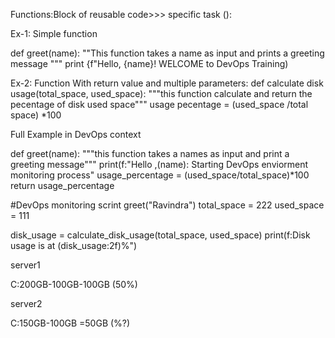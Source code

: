 Functions:Block of reusable code>>> specific task
():

Ex-1: Simple function

def greet(name):
  ""This function takes a name as input and prints a greeting message """
  print {f"Hello, {name}! WELCOME to DevOps Training)
  
Ex-2: Function With return value and multiple parameters:
def calculate disk usage(total_space, used_space):
  """this function calculate and return the pecentage of disk used space"""
  usage pecentage = (used_space /total space) *100
  
Full Example in DevOps context

def greet(name):
  """this function takes a names as input and print a greeting  message"""
  print(f:"Hello ,(name): Starting DevOps enviorment monitoring process"
  usage_percentage = (used_space/total_space)*100
  return usage_percentage
  
#DevOps monitoring scrint
greet("Ravindra")
total_space = 222
used_space  = 111

disk_usage = calculate_disk_usage(total_space, used_space)
print(f:Disk usage is at (disk_usage:2f)%")


server1

C:200GB-100GB-100GB (50%)

server2

C:150GB-100GB =50GB (%?)